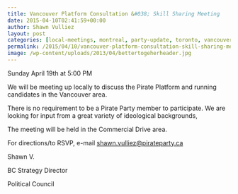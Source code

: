 ```yaml
---
title: Vancouver Platform Consultation &#038; Skill Sharing Meeting
date: 2015-04-10T02:41:59+00:00
author: Shawn Vulliez
layout: post
categories: [local-meetings, montreal, party-update, toronto, vancouver]
permalink: /2015/04/10/vancouver-platform-consultation-skill-sharing-meeting/
image: /wp-content/uploads/2013/04/bettertogeherheader.jpg
---
```

Sunday April 19th at 5:00 PM

We will be meeting up locally to discuss the Pirate Platform and running candidates in the Vancouver area.

There is no requirement to be a Pirate Party member to participate. We are looking for input from a great variety of ideological backgrounds,

The meeting will be held in the Commercial Drive area.

For directions/to RSVP, e-mail shawn.vulliez@pirateparty.ca

Shawn V.
  
BC Strategy Director
  
Political Council